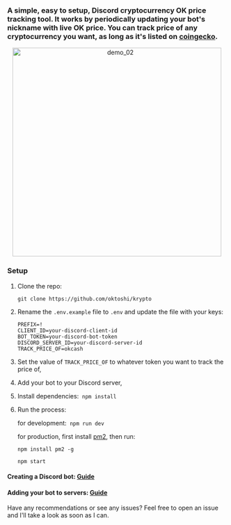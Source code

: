 
### A simple, easy to setup, Discord cryptocurrency OK price tracking tool. It works by periodically updating your bot's nickname with live OK price. You can track price of any cryptocurrency you want, as long as it's listed on [coingecko](https://coingecko.com 'coingecko').

<div style="text-align: center;">
<img src="https://media4.giphy.com/media/LGeZInqJeW24CCKs6D/giphy.gif?cid=790b761135c71de6ecd715b85bcc0a87a8accf565b8fcb18&rid=giphy.gif&ct=g" alt="demo_02" width="480">
</div>

### Setup

1. Clone the repo:

   `git clone https://github.com/oktoshi/krypto`

2. Rename the `.env.example` file to `.env` and update the file with your keys:
   ```
   PREFIX=!
   CLIENT_ID=your-discord-client-id
   BOT_TOKEN=your-discord-bot-token
   DISCORD_SERVER_ID=your-discord-server-id
   TRACK_PRICE_OF=okcash
   ```
3. Set the value of `TRACK_PRICE_OF` to whatever token you want to track the
   price of,

4. Add your bot to your Discord server,

5. Install dependencies:&nbsp;&nbsp;`npm install`

6. Run the process:

   for development:&nbsp;&nbsp;`npm run dev`

   for production, first install [pm2](https://github.com/Unitech/pm2), then run:

   `npm install pm2 -g`

   `npm start`

#### Creating a Discord bot: [Guide](https://discord.com/developers/applications 'Guide')

#### Adding your bot to servers: [Guide](https://discordjs.guide/preparations/adding-your-bot-to-servers.html)

Have any recommendations or see any issues? Feel free to open an issue and I'll take a look as soon as I can.
